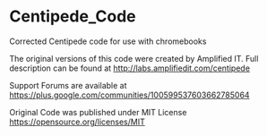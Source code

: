 # Centipede_Code
Corrected Centipede code for use with chromebooks


The original versions of this code were created by Amplified IT.  Full description can be found
at http://labs.amplifiedit.com/centipede

Support Forums are available at https://plus.google.com/communities/100599537603662785064

Original Code was published under MIT License https://opensource.org/licenses/MIT
